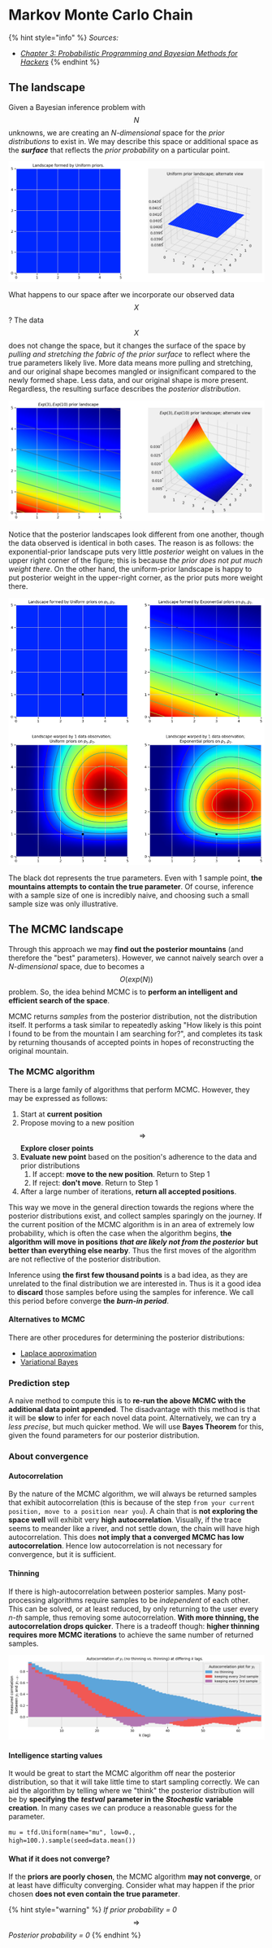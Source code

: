 # Markov Monte Carlo Chain

{% hint style="info" %}
_Sources:_ 

* [_Chapter 3: Probabilistic Programming and Bayesian Methods for Hackers_](https://github.com/CamDavidsonPilon/Probabilistic-Programming-and-Bayesian-Methods-for-Hackers/tree/master/Chapter3_MCMC)
{% endhint %}

## The landscape

Given a Bayesian inference problem with $$N$$ unknowns, we are creating an _N-dimensional_ space for the _prior distributions_ to exist in. We may describe this space or additional space as the _**surface**_ that reflects the _prior probability_  on a particular point.

![Given p1, p2 ~ Uni\(0, 5\), the space created is a square and the surface is a fat plane at the top of it](../../.gitbook/assets/image%20%2831%29.png)

What happens to our space after we incorporate our observed data$$X$$? The data $$X$$ does not change the space, but it changes the surface of the space by _pulling and stretching the fabric of the prior surface_ to reflect where the true parameters likely live. More data means more pulling and stretching, and our original shape becomes mangled or insignificant compared to the newly formed shape. Less data, and our original shape is more present. Regardless, the resulting surface describes the _posterior distribution_.

![Prior probability recreated as the surface given p1~Exp\(3\), p2~Exp\(10\)](../../.gitbook/assets/image%20%2893%29.png)

Notice that the posterior landscapes look different from one another, though the data observed is identical in both cases. The reason is as follows: the exponential-prior landscape puts very little _posterior_ weight on values in the upper right corner of the figure; this is because _the prior does not put much weight there_. On the other hand, the uniform-prior landscape is happy to put posterior weight in the upper-right corner, as the prior puts more weight there.

![Landscape for both distributions given an observation](../../.gitbook/assets/image%20%2869%29.png)

The black dot represents the true parameters. Even with 1 sample point, **the mountains attempts to contain the true parameter**. Of course, inference with a sample size of one is incredibly naive, and choosing such a small sample size was only illustrative.

## The MCMC landscape

Through this approach we may **find out the posterior mountains** \(and therefore the "best" parameters\). However, we cannot naively search over a _N-dimensional_ space, due to becomes a $$O(exp(N))$$ problem.  So, the idea behind MCMC is to **perform an intelligent and efficient search of the space**.

MCMC returns _samples_ from the posterior distribution, not the distribution itself. It performs a task similar to repeatedly asking "How likely is this point I found to be from the mountain I am searching for?", and completes its task by returning thousands of accepted points in hopes of reconstructing the original mountain.

### The MCMC algorithm

There is a large family of algorithms that perform MCMC. However, they may be expressed as follows:

1. Start at **current position**
2. Propose moving to a new position $$\Rightarrow$$ **Explore closer points**
3. **Evaluate new point** based on the position's adherence to the data and prior distributions
   1. If accept: **move to the new position**. Return to Step 1
   2. If reject: **don't move**. Return to Step 1
4. After a large number of iterations, **return all accepted positions**.

This way we move in the general direction towards the regions where the posterior distributions exist, and collect samples sparingly on the journey. If the current position of the MCMC algorithm is in an area of extremely low probability, which is often the case when the algorithm begins, **the algorithm will move in positions** _**that are likely not from the posterior**_ **but better than everything else nearby**. Thus the first moves of the algorithm are not reflective of the posterior distribution.

 Inference using **the first few thousand points** is a bad idea, as they are unrelated to the final distribution we are interested in. Thus is it a good idea to **discard** those samples before using the samples for inference. We call this period before converge **the** _**burn-in period**_.

#### Alternatives to MCMC

There are other procedures for determining the posterior distributions:

* [Laplace approximation](https://en.wikipedia.org/wiki/Laplace%27s_method)
* [Variational Bayes](https://en.wikipedia.org/wiki/Variational_Bayesian_methods)

### Prediction step

A naive method to compute this is to **re-run the above MCMC with the additional data point appended**. The disadvantage with this method is that it will be **slow** to infer for each novel data point. Alternatively, we can try a _less precise_, but much quicker method. We will use **Bayes Theorem** for this, given the found parameters for our posterior distribution.

### About convergence

#### Autocorrelation

By the nature of the MCMC algorithm, we will always be returned samples that exhibit autocorrelation \(this is because of the step `from your current position, move to a position near you`\). A chain that is **not exploring the space well** will exhibit very **high autocorrelation**. Visually, if the trace seems to meander like a river, and not settle down, the chain will have high autocorrelation. This does **not imply that a converged MCMC has low autocorrelation**. Hence low autocorrelation is not necessary for convergence, but it is sufficient.

#### Thinning

If there is high-autocorrelation between posterior samples. Many post-processing algorithms require samples to be _independent_ of each other. This can be solved, or at least reduced, by only returning to the user every _n-th_ sample, thus removing some autocorrelation. **With more thinning, the autocorrelation drops quicker**. There is a tradeoff though: **higher thinning requires more MCMC iterations** to achieve the same number of returned samples.

![](../../.gitbook/assets/image%20%282%29.png)

#### Intelligence starting values

It would be great to start the MCMC algorithm off near the posterior distribution, so that it will take little time to start sampling correctly. We can aid the algorithm by telling where we "think" the posterior distribution will be by **specifying the** _**testval**_ **parameter in the** _**Stochastic**_ **variable creation**. In many cases we can produce a reasonable guess for the parameter.

```text
mu = tfd.Uniform(name="mu", low=0., high=100.).sample(seed=data.mean())
```

#### What if it does not converge?

If the **priors are poorly chosen**, the MCMC algorithm **may not converge**, or at least have difficulty converging. Consider what may happen if the prior chosen **does not even contain the true parameter**.

{% hint style="warning" %}
_If prior probability = 0_ $$\Rightarrow$$ _Posterior  probability = 0_
{% endhint %}


